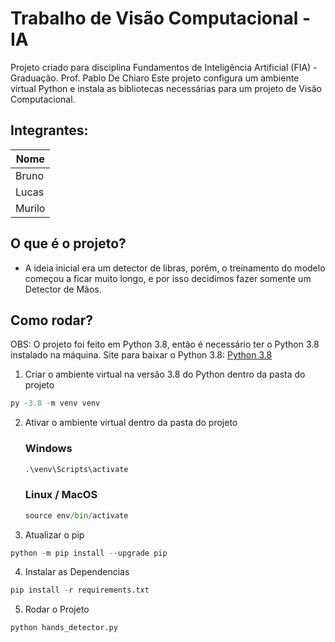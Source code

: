# Trabalho de Visão Computacional - IA
Projeto criado para disciplina Fundamentos de Inteligência Artificial (FIA) - Graduação. Prof. Pablo De Chiaro
Este projeto configura um ambiente virtual Python e instala as bibliotecas necessárias para um projeto de Visão Computacional.

## Integrantes: 
| Nome    |
|---------|
| Bruno   |
| Lucas   |
| Murilo  |



## O que é o projeto?

- A ideia inicial era um detector de libras, porém, o treinamento do modelo começou a ficar muito longo,
e por isso decidimos fazer somente um Detector de Mãos.

## Como rodar?
<!-- Escreva o site para baixar o python na versao 3.8 -->

OBS: O projeto foi feito em Python 3.8, então é necessário ter o Python 3.8 instalado na máquina. Site para baixar o Python 3.8: [Python 3.8](https://www.python.org/downloads/release/python-380/)


1. Criar o ambiente virtual na versão 3.8 do Python dentro da pasta do projeto

```python
py -3.8 -m venv venv
```

2. Ativar o ambiente virtual dentro da pasta do projeto
    ### Windows
    ```python
    .\venv\Scripts\activate
    ```
    ### Linux / MacOS
    ```python
    source env/bin/activate
    ```    

3. Atualizar o pip 

```python
python -m pip install --upgrade pip
```

4. Instalar as Dependencias

```python
pip install -r requirements.txt
```

5. Rodar o Projeto

```python
python hands_detector.py
```
